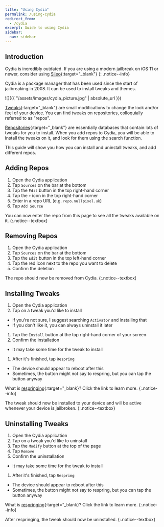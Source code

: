 ```yaml
---
title: "Using Cydia"
permalink: /using-cydia
redirect_from:
  - /cydia
excerpt: Guide to using Cydia
sidebar:
  nav: sidebar
---
```


## Introduction

Cydia is incredibly outdated. If you are using a modern jailbreak on iOS 11 or newer, consider using [Sileo](sileo){:target="_blank"}
{: .notice--info}

Cydia is a package manager that has been used since the start of jailbreaking in 2008. It can be used to install tweaks and themes.

![]({{ "/assets/images/cydia_picture.jpg" | absolute_url }})

[Tweaks](faq#what-are-tweaks){:target="_blank"} are small modifications to change the look and/or feel of your device. You can find tweaks on repositories, colloquially referred to as "repos".

[Repositories](faq#whats-a-repo){:target="_blank"} are essentially databases that contain lots of tweaks for you to install. When you add repos to Cydia, you will be able to install the tweaks on it, and look for them using the search function.

This guide will show you how you can install and uninstall tweaks, and add different repos.

## Adding Repos

1. Open the Cydia application
1. Tap `Sources` on the bar at the bottom
1. Tap the `Edit` button in the top right-hand corner
1. Tap the `+` icon in the top right-hand corner
1. Enter in a repo URL (e.g. `repo.nullpixel.uk`)
1. Tap `Add Source`

You can now enter the repo from this page to see all the tweaks available on it.
{:.notice--textbox}

## Removing Repos

1. Open the Cydia application
1. Tap `Sources` on the bar at the bottom
1. Tap the `Edit` button in the top left-hand corner
1. Tap the red icon next to the repo you want to delete
1. Confirm the deletion

The repo should now be removed from Cydia.
{:.notice--textbox}

## Installing Tweaks

1. Open the Cydia application
1. Tap on a tweak you'd like to install
  - If you're not sure, I suggest searching `Activator` and installing that
  - If you don't like it, you can always uninstall it later
1. Tap the `Install` button at the top right-hand corner of your screen
1. Confirm the installation
  - It may take some time for the tweak to install
1. After it's finished, tap `Respring`
  - The device should appear to reboot after this
  - Sometimes, the button might not say to respring, but you can tap the button anyway

What is [respringing](faq#what-is-respringing){:target="_blank}? Click the link to learn more.
{:.notice--info}

The tweak should now be installed to your device and will be active whenever your device is jailbroken.
{:.notice--textbox}

## Uninstalling Tweaks

1. Open the Cydia application
1. Tap on a tweak you'd like to uninstall
1. Tap the `Modify` button at the top of the page
1. Tap `Remove`
1. Confirm the uninstallation
  - It may take some time for the tweak to install
1. After it's finished, tap `Respring`
  - The device should appear to reboot after this
  - Sometimes, the button might not say to respring, but you can tap the button anyway

What is [respringing](faq#what-is-respringing){:target="_blank}? Click the link to learn more.
{:.notice--info}

After respringing, the tweak should now be uninstalled.
{:.notice--textbox}
